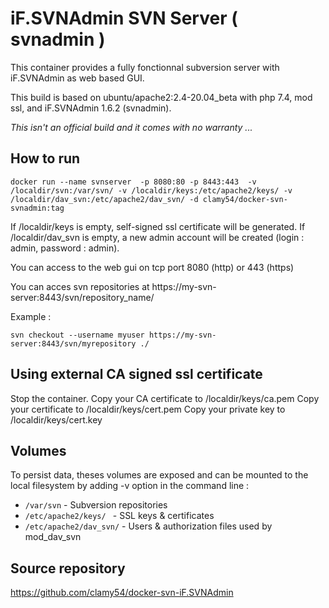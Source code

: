 # iF.SVNAdmin SVN Server ( svnadmin )

This container provides a fully fonctionnal subversion server with iF.SVNAdmin as web based GUI.

This build is based on ubuntu/apache2:2.4-20.04_beta with php 7.4, mod ssl,  and iF.SVNAdmin 1.6.2 (svnadmin).

*This isn't an official build and it comes with no warranty  ...*

## How to run
```shell
docker run --name svnserver  -p 8080:80 -p 8443:443  -v /localdir/svn:/var/svn/ -v /localdir/keys:/etc/apache2/keys/ -v /localdir/dav_svn:/etc/apache2/dav_svn/ -d clamy54/docker-svn-svnadmin:tag
```

If /localdir/keys is empty, self-signed ssl certificate will be generated.
If /localdir/dav_svn is empty, a new admin account will be created (login : admin, password : admin).

You can access to the web gui on tcp port 8080 (http) or 443 (https)

You can acces svn repositories at https://my-svn-server:8443/svn/repository_name/

Example :

```shell
svn checkout --username myuser https://my-svn-server:8443/svn/myrepository ./
```


## Using external CA signed ssl certificate

Stop the container.
Copy your CA certificate to /localdir/keys/ca.pem
Copy your certificate to /localdir/keys/cert.pem
Copy your private key to /localdir/keys/cert.key


##  Volumes
To persist data, theses volumes are exposed and can be mounted to the local filesystem by adding -v option in the command line :

* `/var/svn` - Subversion repositories
* `/etc/apache2/keys/ ` - SSL keys & certificates
* `/etc/apache2/dav_svn/` - Users & authorization files used by mod_dav_svn

## Source repository 
https://github.com/clamy54/docker-svn-iF.SVNAdmin
